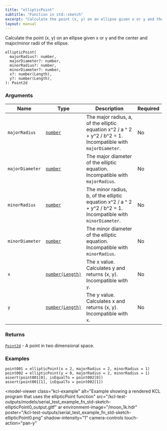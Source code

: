 ```yaml
---
title: "ellipticPoint"
subtitle: "Function in std::sketch"
excerpt: "Calculate the point (x, y) on an ellipse given x or y and the center and major/minor radii of the ellipse."
layout: manual
---
```


Calculate the point (x, y) on an ellipse given x or y and the center and major/minor radii of the ellipse.

```kcl
ellipticPoint(
  majorRadius?: number,
  majorDiameter?: number,
  minorRadius?: number,
  minorDiameter?: number,
  x?: number(Length),
  y?: number(Length),
): Point2d
```



### Arguments

| Name | Type | Description | Required |
|----------|------|-------------|----------|
| `majorRadius` | [`number`](/docs/kcl-std/types/std-types-number) | The major radius, a, of the elliptic equation x^2 / a ^ 2 + y^2 / b^2 = 1. Incompatible with `majorDiameter`. | No |
| `majorDiameter` | [`number`](/docs/kcl-std/types/std-types-number) | The major diameter of the elliptic equation. Incompatible with `majorRadius`. | No |
| `minorRadius` | [`number`](/docs/kcl-std/types/std-types-number) | The minor radius, b, of the elliptic equation x^2 / a ^ 2 + y^2 / b^2 = 1. Incompatible with `minorDiameter`. | No |
| `minorDiameter` | [`number`](/docs/kcl-std/types/std-types-number) | The minor diameter of the elliptic equation. Incompatible with `minorRadius`. | No |
| `x` | [`number(Length)`](/docs/kcl-std/types/std-types-number) | The x value. Calculates y and returns (x, y). Incompatible with `y`. | No |
| `y` | [`number(Length)`](/docs/kcl-std/types/std-types-number) | The y value. Calculates x and returns (x, y). Incompatible with `x`. | No |

### Returns

[`Point2d`](/docs/kcl-std/types/std-types-Point2d) - A point in two dimensional space.


### Examples

```kcl
point001 = ellipticPoint(x = 2, majorRadius = 2, minorRadius = 1)
point002 = ellipticPoint(y = 0, majorRadius = 2, minorRadius = 1)
assert(point001[0], isEqualTo = point002[0])
assert(point001[1], isEqualTo = point002[1])

```


<model-viewer
  class="kcl-example"
  alt="Example showing a rendered KCL program that uses the ellipticPoint function"
  src="/kcl-test-outputs/models/serial_test_example_fn_std-sketch-ellipticPoint0_output.gltf"
  ar
  environment-image="/moon_1k.hdr"
  poster="/kcl-test-outputs/serial_test_example_fn_std-sketch-ellipticPoint0.png"
  shadow-intensity="1"
  camera-controls
  touch-action="pan-y"
>
</model-viewer>



